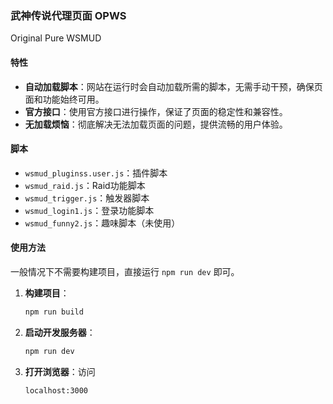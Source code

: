 ### 武神传说代理页面 OPWS

Original Pure WSMUD

#### 特性
- **自动加载脚本**：网站在运行时会自动加载所需的脚本，无需手动干预，确保页面和功能始终可用。
- **官方接口**：使用官方接口进行操作，保证了页面的稳定性和兼容性。
- **无加载烦恼**：彻底解决无法加载页面的问题，提供流畅的用户体验。

#### 脚本
- `wsmud_pluginss.user.js`：插件脚本
- `wsmud_raid.js`：Raid功能脚本
- `wsmud_trigger.js`：触发器脚本
- `wsmud_login1.js`：登录功能脚本
- `wsmud_funny2.js`：趣味脚本（未使用）

#### 使用方法

一般情况下不需要构建项目，直接运行 `npm run dev` 即可。 

1. **构建项目**：
    ```bash
    npm run build
    ```

2. **启动开发服务器**：
    ```bash
    npm run dev
    ```

3. **打开浏览器**：访问
    ```
    localhost:3000
    ```
